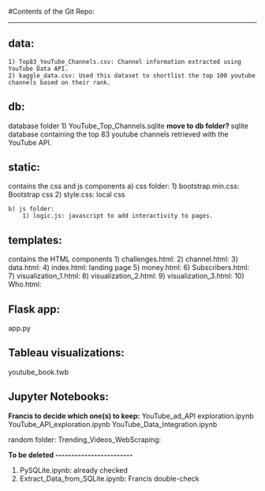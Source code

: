 

#Contents of the Git Repo:<hr>


data:
-----
    1) Top83_YouTube_Channels.csv: Channel information extracted using YouTube Data API.
    2) kaggle_data.csv: Used this dataset to shortlist the top 100 youtube channels based on their rank.


db:
-------
database folder 
    1) YouTube_Top_Channels.sqlite <Strong> move to db folder? </strong> sqlite database containing the top 83 youtube channels retrieved with the YouTube API.

static: 
-------
contains the css and js components
    a) css folder:
        1) bootstrap.min.css: Bootstrap css
        2) style.css: local css

    b) js folder: 
        1) logic.js: javascript to add interactivity to pages.


templates: 
----------
contains the HTML components
    1) challenges.html: 
    2) channel.html:
    3) data.html:
    4) index.html: landing page
    5) money.html:
    6) Subscribers.html:
    7) visualization_1.html:
    8) visualization_2.html:
    9) visualization_3.html:
    10) Who.html:


Flask app:
-----------
app.py


Tableau visualizations:
------------------------
youtube_book.twb 







Jupyter Notebooks:
---------------------
<strong>Francis to decide which one(s) to keep:</strong>
YouTube_ad_API exploration.ipynb
YouTube_API_exploration.ipynb
YouTube_Data_Integration.ipynb

random folder:
Trending_Videos_WebScraping:



<Strong>To be deleted
------------------------ </Strong>
1) PySQLite.ipynb: already checked
2) Extract_Data_from_SQLite.ipynb: Francis double-check

